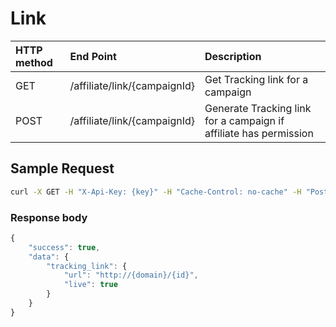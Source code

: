 # Link

| **HTTP method** | **End Point** | **Description** |
| :--- | :--- | :--- |
| GET | /affiliate/link/{campaignId} | Get Tracking link for a campaign |
| POST | /affiliate/link/{campaignId} | Generate Tracking link for a campaign if affiliate has permission |

## **Sample Request**

```bash
curl -X GET -H "X-Api-Key: {key}" -H "Cache-Control: no-cache" -H "Postman-Token: dcef3ea0-3581-213c-eb32-feb0e708f3ea" "https://api.vnative.com/affiliate/link/{campaignId}"
```

### **Response body**

```javascript
{
    "success": true,
    "data": {
        "tracking_link": {
            "url": "http://{domain}/{id}",
            "live": true
        }
    }
}
```

